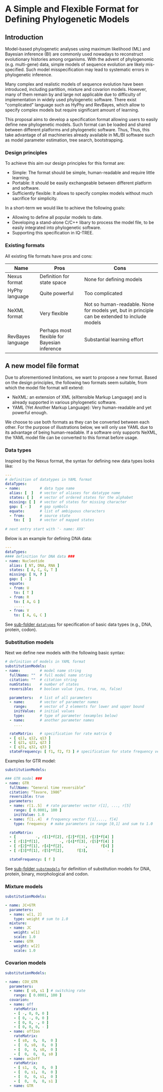 A Simple and Flexible Format for Defining Phylogenetic Models
================================================================

Introduction
------------


Model-based phylogenetic analyses using maximum likelihood (ML) and Bayesian inference (BI) are commonly used nowadays to reconstruct evolutionary histories among organisms. With the advent of phylogenomic (e.g. multi-gene) data, simple models of sequence evolution are likely mis-specified. Such model misspecification may lead to systematic errors in phylogenetic inference. 

Many complex and realistic models of sequence evolution have been introduced, including partition, mixture and covarion models. However, many of them remain by and large not applicable due to difficulty of implementation in widely used phylogenetic software. There exist "complicated" language such as HyPhy and RevBayes, which allow to specify complex models but require significant amount of learning. 

This proposal aims to develop a specification format allowing users to easily define new phylogenetic models. Such format can be loaded and shared between different platforms and phylogenetic software. Thus, Thus, this take advantage of all machineries already available in ML/BI software such as model parameter estimation, tree search, bootstrapping. 

### Design principles

To achieve this aim our design principles for this format are:

* Simple: The format should be simple, human-readable and require little learning. 
* Portable: It should be easily exchangeable between different platform and software. 
* Sufficiently flexible: It allows to specify complex models without much sacrifice for simplicity. 

In a short-term we would like to achieve the following goals:

* Allowing to define all popular models to date.
* Developing a stand-alone C/C++ libary to process the model file, to be easily integrated into phylogenetic software.
* Supporting this specification in IQ-TREE.

### Existing formats

All existing file formats have pros and cons:

| Name     | Pros             |        Cons |
|----------|---------------------|--------------------------|
| Nexus format | Definition for state space   | None for defining models |
| HyPhy language | Quite powerful | Too complicated |
| NeXML format  | Very flexible | Not so human-readable. None for models yet, but in principle can be extended to include models |
| RevBayes language | Perhaps most flexible for Bayesian inference | Substantial learning effort |


A new model file format
------------------------

Due to aforementioned limitations, we want to propose a new format. Based on the design principles, the following two formats seem suitable, from which the model file format will extend:

* NeXML: an extension of XML (eXtensible Markup Language) and is already supported in various phylogenetic software.
* YAML (Yet Another Markup Language): Very human-readable and yet powerful enough.

We choose to use both formats as they can be converted between each other. For the purpose of illustrations below, we will only use YAML due to its advantage of being human-readable. If a software only supports NeXML, the YAML model file can be converted to this format before usage.

### Data types

Inspired by the Nexus format, the syntax for defining new data types looks like:

```yaml
---
# definition of datatypes in YAML format
dataTypes:
- name:         # data type name
  alias: [  ]   # vector of aliases for datatype name
  states: [ ]   # vector of ordered states for the alphabet
  missing: [ ]  # vector of states for missing character
  gap: [ - ]    # gap symbols
  equate:       # list of ambiguous characters
  - from:       # source state
    to: [  ]    # vector of mapped states
        
# next entry start with '- name: XXX'
```

Below is an example for defining DNA data:

```yaml
---
dataTypes:
#### definition for DNA data ###
- name: Nucleotide
  alias: [ NT, DNA, RNA ]
  states: [ A, C, G, T ]
  missing: [ N, ? ]
  gap: [ - ]
  equate:
  - from: U
    to: [ T ]
  - from: R
    to: [ A, G ]
    .....
  - from: V
    to: [ A, G, C ]
```

See [sub-folder `datatypes`](datatypes) for specification of basic data types (e.g., DNA, protein, codon).

### Substitution models

Next we define new models with the following basic syntax:

```yaml
# definition of models in YAML format
substitutionModels:
- name:         # model name string
  fullName: ""  # full model name string
  citation: ""  # citation string
  numStates:    # number of states
  reversible:   # boolean value (yes, true, no, false)

  parameters:   # list of all parameters
  - name:       # vector of parameter names
    range:      # vector of 2 elements for lower and upper bound
    initValue:  # initial values
    type:       # type of parameter (examples below)
  - name:       # another parameter names
    ....

  rateMatrix:   # specification for rate matrix Q
  - [ q11, q12, q13 ]
  - [ q21, q22, q23 ]
  - [ q31, q32, q33 ]
  stateFrequency: [ f1, f2, f3 ] # specification for state frequency vector
```

Examples for GTR model:

```yaml
substitutionModels:

### GTR model ###
- name: GTR
  fullName: “General time reversible”
  citation: “Tavare, 1986”
  reversible: true
  parameters:
  - name: r[1..5]  # rate parameter vector r[1], ..., r[5]
    range: [ 0.0001, 100 ]
    initValue: 1.0
  - name: f[1..4]  # frequency vector f[1],..., f[4]
    type: frequency  # make parameters in range [0,1] and sum to 1.0

  rateMatrix:
  - [         -, r[1]*f[2], r[2]*f[3], r[3]*f[4] ]
  - [ r[1]*f[1],         -, r[4]*f[3], r[5]*f[4] ]
  - [ r[2]*f[1], r[4]*f[2],         -,      f[4] ]
  - [ r[3]*f[1], r[5]*f[2],      f[3],         - ]

  stateFrequency: [ f ]
```

See [sub-folder `substmodels`](substmodels) for definition of substitution models for DNA, protein, binary, morphological and codon.

### Mixture models

```yaml
substitutionModels:

- name: JC+GTR
  parameters:
  - name: w[1, 2]
    type: weight # sum to 1.0
  mixture:
  - name: JC
    weight: w[1]
    scale: 1.0
  - name: GTR
    weight: w[2]
    scale: 1.0
```

### Covarion models

```yaml
substitutionModels:

- name: COV_GTR
  parameters:
  - name: [ s0, s1 ] # switching rate
    range: [ 0.0001, 100 ]
  covarion:
  - name: off
    rateMatrix:
    - [ -, 0, 0, 0 ]
    - [ 0, -, 0, 0 ]
    - [ 0, 0, -, 0 ]
    - [ 0, 0, 0, - ]
  - name: off2on
    rateMatrix:
    - [ s0,  0,  0,  0 ]
    - [  0, s0,  0,  0 ]
    - [  0,  0, s0,  0 ]
    - [  0,  0,  0, s0 ]
  - name: on2off
    rateMatrix:
    - [ s1,  0,  0,  0 ]
    - [  0, s1,  0,  0 ]
    - [  0,  0, s1,  0 ]
    - [  0,  0,  0, s1 ]
  - name: GTR
```
